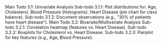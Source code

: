 Main Todo 3.1: Univariate Analysis
 Sub-todo 3.1.1: Plot distributions for:
Age, Cholesterol, Blood Pressure (histograms).
Heart Disease (pie chart for class balance).
 Sub-todo 3.1.2: Document observations (e.g., "30% of patients have heart disease").
 Main Todo 3.2: Bivariate/Multivariate Analysis
 Sub-todo 3.2.1: Correlation heatmap (features vs. Heart Disease).
 Sub-todo 3.2.2: Boxplots for Cholesterol vs. Heart Disease.
 Sub-todo 3.2.3: Pairplot for key features (e.g., Age, Blood Pressure).